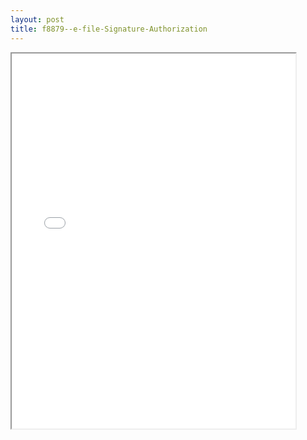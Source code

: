 ```yaml
---
layout: post
title: f8879--e-file-Signature-Authorization
---
```


<div class="pdf-container">
<iframe src="/ea//_pdf-2-md/f8879--e-file-Signature-Authorization.pdf" height="600" width="90%" allowFullScreen="true"></iframe>
</div>


